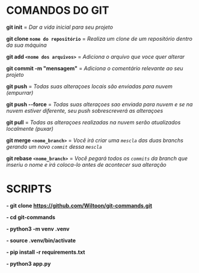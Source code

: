 # COMANDOS DO GIT

**git init** = _Dar a vida inicial para seu projeto_

**git clone `nome do repositório`** = _Realiza um clone de um repositório dentro da sua máquina_ 

**git add `<nome dos arquivos>`** = _Adiciona o arquivo que voce quer alterar_

**git commit -m "mensagem"** = _Adiciona o comentário relevante ao seu projeto_

**git push** = _Todas suas alteraçoes locais são enviadas para nuvem (empurrar)_

**git push --force** = _Todas suas alteraçoes sao enviada para nuvem e se na nuvem estiver diferente, seu push sobrescreverá as alteraçoes_

**git pull** = _Todas as alteraçoes realizadas na nuvem serão atualizados localmente (puxar)_

**git merge `<nome_branch>`** = _Você irá criar uma `mescla` das duas branchs gerando um novo `commit` dessa `mescla`_

**git rebase `<nome_branch>`** = _Você pegará todos os `commits` da branch que inseriu o nome e irá coloca-lo antes de acontecer sua alteração_

# SCRIPTS

**- git clone https://github.com/Wiltoon/git-commands.git**

**- cd git-commands**

**- python3 -m venv .venv**

**- source .venv/bin/activate**

**- pip install -r requirements.txt**

**- python3 app.py**
